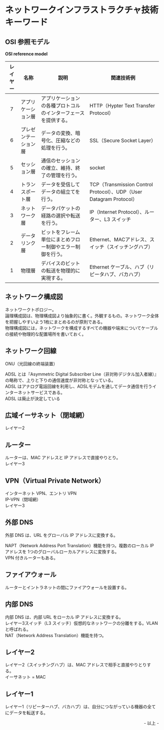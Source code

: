 # ネットワークインフラストラクチャ技術キーワード

## OSI 参照モデル

**OSI reference model**

|<center>レイヤー</center>|<center>名称</center>|<center>説明</center>|<center>関連技術例</center>|
|:-:|:--|:--|:--|
|7|アプリケーション層|アプリケーションの各種プロトコルのインターフェースを提供する。|HTTP（Hypter Text Transfer Protocol）|
|6|プレゼンテーション層|データの変換、暗号化、圧縮などの処理を行う。|SSL（Secure Socket Layer）|
|5|セッション層|通信のセッションの確立、維持、終了の管理を行う。|socket|
|4|トランスポート層|データを受信してデータの組立てを行う。|TCP（Transmission Control Protocol）、UDP（User Datagram Protocol）|
|3|ネットワーク層|データパケットの経路の選択や転送を行う。|IP（Internet Protocol）、ルーター、L3 スイッチ|
|2|データリンク層|ビットをフレーム単位にまとめフロー制御やエラー制御を行う。|Ethernet、MACアドレス、スイッチ（スイッチングハブ）|
|1|物理層|デバイスのビットの転送を物理的に実現する。|Ethernet ケーブル、ハブ（リピータハブ、バカハブ）|

## ネットワーク構成図

ネットワークトポロジー。<br>
論理構成図は、物理構成図より抽象的に書く。外観するもの。ネットワーク全体を把握しやすいよう1枚にまとめるのが原則である。<br>
物理構成図には，ネットワークを構成するすべての機器や端末についてケーブルの接続や物理的な配置場所を書いておく。<br>

## ネットワーク回線

ONU（光回線の終端装置）<br>

ADSL とは『Asymmetric Digital Subscriber Line（非対称デジタル加入者線）』の略称で、上りと下りの通信速度が非対称となっている。<br>
ADSL はアナログ電話回線を利用し、ADSLモデムを通してデータ通信を行うインターネットサービスである。<br>
ADSL は廃止が決定している<br>

## 広域イーサネット（閉域網）

レイヤー2<br>

## ルーター

ルーターは、MAC アドレスと IP アドレスで直接やりとり。<br>
レイヤー3<br>

## VPN（Virtual Private Network）

インターネット VPN、エントリ VPN<br>
IP-VPN（閉域網）<br>
レイヤー3<br>

## 外部 DNS

外部 DNS は、URL をグローバル IP アドレスに変換する。<br>

NAPT（Network Address Port Translation）機能を持つ。複数のローカル IP アドレスを 1つのグローバルローカルアドレスに変換する。<br>
VPN 付きルーターもある。<br>

## ファイアウォール

ルーターとイントラネットの間にファイアウォールを設置する。<br>

## 内部 DNS

内部 DNS は、内部 URL をローカル IP アドレスに変換する。<br>
レイヤー3スイッチ（L3 スイッチ）仮想的なネットワークの分離をする。VLANと呼ばれる。<br>
NAT（Network Address Translation）機能を持つ。<br>

## レイヤー2

レイヤー2（スイッチングハブ）は、MAC アドレスで相手と直接やりとりする。<br>
イーサネット = MAC<br>

## レイヤー1

レイヤー1（リピーターハブ、バカハブ）は、自分につながっている機器の全てにデータを転送する。<br>

<div style="text-align: right;">- 以上 -</div>
